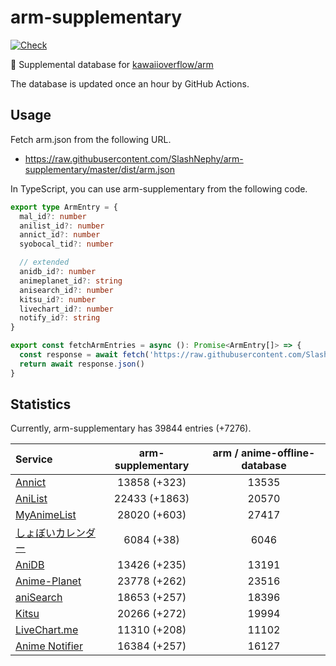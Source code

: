 # arm-supplementary

[![Check](https://github.com/SlashNephy/arm-supplementary/actions/workflows/check-node.yml/badge.svg)](https://github.com/SlashNephy/arm-supplementary/actions/workflows/check-node.yml)

💊 Supplemental database for [kawaiioverflow/arm](https://github.com/kawaiioverflow/arm)

The database is updated once an hour by GitHub Actions.

## Usage

Fetch arm.json from the following URL.

- https://raw.githubusercontent.com/SlashNephy/arm-supplementary/master/dist/arm.json

In TypeScript, you can use arm-supplementary from the following code.

```TypeScript
export type ArmEntry = {
  mal_id?: number
  anilist_id?: number
  annict_id?: number
  syobocal_tid?: number

  // extended
  anidb_id?: number
  animeplanet_id?: string
  anisearch_id?: number
  kitsu_id?: number
  livechart_id?: number
  notify_id?: string
}

export const fetchArmEntries = async (): Promise<ArmEntry[]> => {
  const response = await fetch('https://raw.githubusercontent.com/SlashNephy/arm-supplementary/master/dist/arm.json')
  return await response.json()
}
```

## Statistics

Currently, arm-supplementary has 39844 entries (+7276).

| Service                                     | arm-supplementary | arm / anime-offline-database |
| :------------------------------------------ | :---------------: | :--------------------------: |
| [Annict](https://annict.com)                |   13858 (+323)    |            13535             |
| [AniList](https://anilist.co)               |   22433 (+1863)   |            20570             |
| [MyAnimeList](https://myanimelist.net)      |   28020 (+603)    |            27417             |
| [しょぼいカレンダー](https://cal.syoboi.jp) |    6084 (+38)     |             6046             |
| [AniDB](https://anidb.net)                  |   13426 (+235)    |            13191             |
| [Anime-Planet](https://anime-planet.com)    |   23778 (+262)    |            23516             |
| [aniSearch](https://anisearch.com)          |   18653 (+257)    |            18396             |
| [Kitsu](https://kitsu.io)                   |   20266 (+272)    |            19994             |
| [LiveChart.me](https://livechart.me)        |   11310 (+208)    |            11102             |
| [Anime Notifier](https://notify.moe)        |   16384 (+257)    |            16127             |
